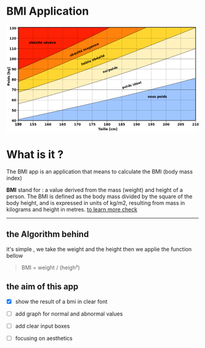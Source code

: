 # BMI Application
![the bmi graph](assets/1024px-BMI_grid_fr.svg.png)

What is it ?
===
The BMI app is an application that means to calculate the BMI (body mass index)

**BMI** stand for
    : a value derived from the mass (weight) and height of a person. The BMI is defined as the body mass divided by the square of the body height, and is expressed in units of kg/m2, resulting from mass in kilograms and height in metres. [to learn more check](https://www.wikiwand.com/en/Body_mass_index)

---
## the Algorithm behind 

it's simple , we take the weight and the height then we applie the function bellow 

> BMI = weight / (heigh²) 


 ## the aim of this app

 - [X] show the result of a bmi in clear font 
 - [ ] add graph for normal and abnormal values
 - [ ] add clear input boxes
 - [ ] focusing on aesthetics 






